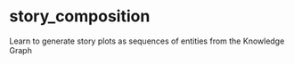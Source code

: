 # story_composition
Learn to generate story plots as sequences of entities from the Knowledge Graph
